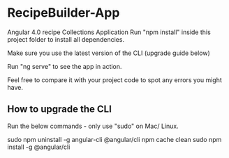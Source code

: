 # RecipeBuilder-App
Angular 4.0 recipe Collections Application
Run "npm install" inside this project folder to install all dependencies.

Make sure you use the latest version of the CLI (upgrade guide below)

Run "ng serve" to see the app in action.

Feel free to compare it with your project code to spot any errors you might have.


How to upgrade the CLI
-----------------------

Run the below commands - only use "sudo" on Mac/ Linux.

sudo npm uninstall -g angular-cli @angular/cli
npm cache clean
sudo npm install -g @angular/cli

